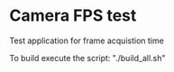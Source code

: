 # Camera FPS test	

Test application for frame acquistion time
 		 
To build execute the script: "./build_all.sh"
